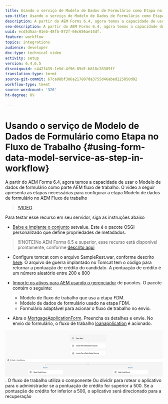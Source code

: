 ```yaml
---
title: Usando o serviço de Modelo de Dados de Formulário como Etapa no Fluxo de Trabalho
seo-title: Usando o serviço de Modelo de Dados de Formulário como Etapa no Fluxo de Trabalho
description: A partir do AEM Forms 6.4, agora temos a capacidade de usar o Modelo de dados de formulário como parte AEM fluxo de trabalho. O vídeo a seguir apresenta as etapas necessárias para configurar a etapa Modelo de dados de formulário no Fluxo de trabalho AEM.
seo-description: A partir do AEM Forms 6.4, agora temos a capacidade de usar o Modelo de dados de formulário como parte AEM fluxo de trabalho. O vídeo a seguir apresenta as etapas necessárias para configurar a etapa Modelo de dados de formulário no Fluxo de trabalho AEM.
uuid: ecd5d5aa-01eb-48fb-872f-66c656ae14df.
feature: workflow
topics: integrations
audience: developer
doc-type: technical video
activity: setup
version: 6.4,6.5
discoiquuid: c442f439-1e5d-4f96-85df-b818c28389ff
translation-type: tm+mt
source-git-commit: 67ca08bf386a217807da3755d46abed225050d02
workflow-type: tm+mt
source-wordcount: '326'
ht-degree: 0%

---
```



# Usando o serviço de Modelo de Dados de Formulário como Etapa no Fluxo de Trabalho {#using-form-data-model-service-as-step-in-workflow}

A partir do AEM Forms 6.4, agora temos a capacidade de usar o Modelo de dados de formulário como parte AEM fluxo de trabalho. O vídeo a seguir apresenta as etapas necessárias para configurar a etapa Modelo de dados de formulário no AEM Fluxo de trabalho


>[!VIDEO](https://video.tv.adobe.com/v/21719/?quality=9&learn=on)

Para testar esse recurso em seu servidor, siga as instruções abaixo
* [Baixe e implante o conjunto](/help/forms/assets/common-osgi-bundles/SetValueApp.core-1.0-SNAPSHOT.jar) setvalue. Este é o pacote OSGI personalizado que define propriedades de metadados.
>!![NOTE]No AEM Forms 6.5 e superior, esse recurso está disponível prontamente, conforme  [descrito aqui](form-data-model-service-as-step-in-aem65-workflow-video-use.md)

* Configure tomcat com o arquivo SampleRest.war, conforme descrito [here](https://docs.adobe.com/content/help/en/experience-manager-learn/forms/ic-print-channel-tutorial/introduction.html). O arquivo de guerra implantado no Tomcat tem o código para retornar a pontuação de crédito do candidato. A pontuação de crédito é um número aleatório entre 200 e 800

* [Importe os ativos para AEM usando o gerenciador](assets/invoke-fdm-as-service-step.zip) de pacotes. O pacote contém o seguinte:

   * Modelo de fluxo de trabalho que usa a etapa FDM.
   * Modelo de dados de formulário usado na etapa FDM.
   * Formulário adaptável para acionar o fluxo de trabalho no envio.
* Abra o [MortgageApplicationForm](http://localhost:4502/content/dam/formsanddocuments/loanapplication/jcr:content?wcmmode=disabled). Preencha os detalhes e envie. No envio do formulário, o fluxo de trabalho [loanapplication](http://http://localhost:4502/editor.html/conf/global/settings/workflow/models/LoanApplication2.html) é acionado.

![ fluxo de trabalho ](assets/fdm-as-service-step-workflow.PNG).
O fluxo de trabalho utiliza o componente Ou dividir para rotear o aplicativo para o administrador se a pontuação de crédito for superior a 500. Se a pontuação de crédito for inferior a 500, o aplicativo será direcionado para a recuperação
